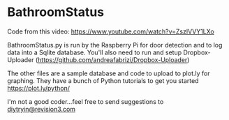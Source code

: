 BathroomStatus
==============

Code from this video: https://www.youtube.com/watch?v=ZszlVVY1LXo

BathroomStatus.py is run by the Raspberry Pi for door detection and to log data into a Sqlite database. You'll also need to run and setup Dropbox-Uploader (https://github.com/andreafabrizi/Dropbox-Uploader)

The other files are a sample database and code to upload to plot.ly for graphing. They have a bunch of Python tutorials to get you started https://plot.ly/python/

I'm not a good coder...feel free to send suggestions to diytryin@revision3.com
